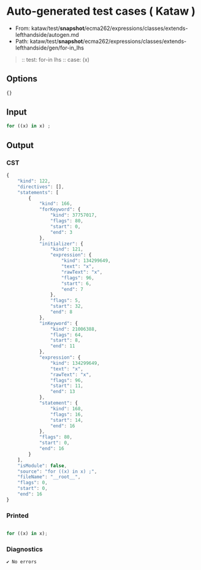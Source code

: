 # Auto-generated test cases ( Kataw )
- From: kataw/test/__snapshot__/ecma262/expressions/classes/extends-lefthandside/autogen.md
- Path: kataw/test/__snapshot__/ecma262/expressions/classes/extends-lefthandside/gen/for-in_lhs
> :: test: for-in lhs
> :: case: (x)
## Options

`````js
{}
`````
## Input

`````js
for ((x) in x) ;
`````
## Output

### CST

```javascript
{
    "kind": 122,
    "directives": [],
    "statements": [
        {
            "kind": 166,
            "forKeyword": {
                "kind": 37757017,
                "flags": 80,
                "start": 0,
                "end": 3
            },
            "initializer": {
                "kind": 121,
                "expression": {
                    "kind": 134299649,
                    "text": "x",
                    "rawText": "x",
                    "flags": 96,
                    "start": 6,
                    "end": 7
                },
                "flags": 5,
                "start": 32,
                "end": 8
            },
            "inKeyword": {
                "kind": 21006388,
                "flags": 64,
                "start": 8,
                "end": 11
            },
            "expression": {
                "kind": 134299649,
                "text": "x",
                "rawText": "x",
                "flags": 96,
                "start": 11,
                "end": 13
            },
            "statement": {
                "kind": 168,
                "flags": 16,
                "start": 14,
                "end": 16
            },
            "flags": 80,
            "start": 0,
            "end": 16
        }
    ],
    "isModule": false,
    "source": "for ((x) in x) ;",
    "fileName": "__root__",
    "flags": 0,
    "start": 0,
    "end": 16
}
```

### Printed

```javascript

for ((x) in x);
```

### Diagnostics

```javascript
✔ No errors
```

